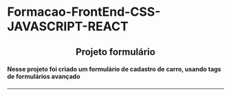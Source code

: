 # Formacao-FrontEnd-CSS-JAVASCRIPT-REACT

<div>
    <h2 style="text-align: center;">Projeto formulário</h2>
    <h4>Nesse projeto foi criado um formulário de cadastro de carro, usando tags de formulários avançado<h4>
    <hr>
</div>